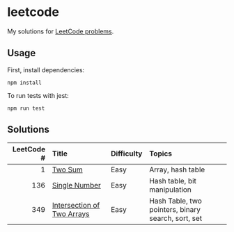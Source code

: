 # leetcode
My solutions for [LeetCode problems](https://leetcode.com/problemset/all/).

## Usage

First, install dependencies:

```shell
npm install
```

To run tests with jest:

```shell
npm run test
```

## Solutions

| LeetCode # | Title | Difficulty | Topics |
|-----------:|:------|:-----------|:-------|
| 1 | [Two Sum](/problems/two-sum) | Easy | Array, hash table |
| 136 | [Single Number](/problems/single-number) | Easy | Hash table, bit manipulation |
| 349 | [Intersection of Two Arrays](/problems/intersection-of-two-arrays) | Easy | Hash Table, two pointers, binary search, sort, set |
